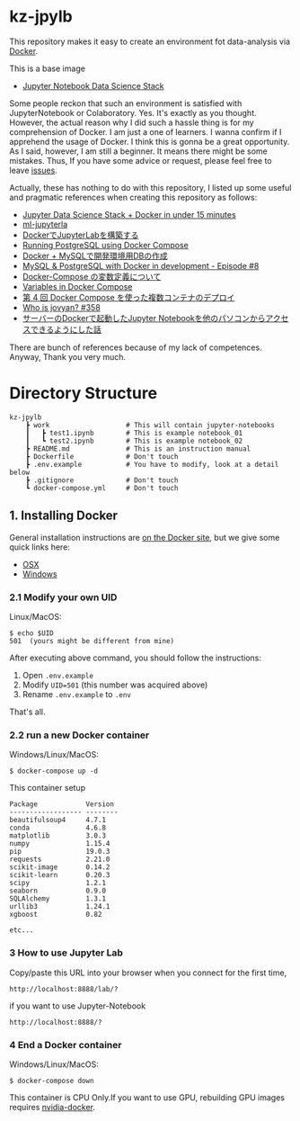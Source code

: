 # kz-jpylb

This repository makes it easy to create an environment fot data-analysis via [Docker](http://www.docker.com/).

This is a base image 
- [Jupyter Notebook Data Science Stack](https://hub.docker.com/r/jupyter/datascience-notebook)

Some people reckon that such an environment is satisfied with JupyterNotebook or Colaboratory.
Yes. It's exactly as you thought. However, the actual reason why I did such a hassle thing is for my comprehension of Docker.
I am just a one of learners. I wanna confirm if I apprehend the usage of Docker. I think this is gonna be a great opportunity.
As I said, however, I am still a beginner. It means there might be some mistakes. 
Thus, If you have some advice or request, please feel free to leave [issues](https://github.com/kiwamizamurai/kz-jpylb/issues).

Actually, these has nothing to do with this repository, I listed up some useful and pragmatic references when creating this repository as follows:
- [Jupyter Data Science Stack + Docker in under 15 minutes](https://towardsdatascience.com/jupyter-data-science-stack-docker-in-under-15-minutes-19d8f822bd45)
- [ml-jupyterla](https://github.com/asashiho/ml-jupyterlab)
- [DockerでJupyterLabを構築する](https://qiita.com/muk-ai/items/a147cfd2cafc57420b15)
- [Running PostgreSQL using Docker Compose](https://linuxhint.com/run_postgresql_docker_compose/)
- [Docker + MySQLで開発環境用DBの作成](https://mmtomitomimm.blogspot.com/2018/04/docker-mysqldb.html)
- [MySQL & PostgreSQL with Docker in development - Episode #8](https://youtu.be/q5J3rtAGGNU)
- [Docker-Compose の変数定義について](https://qiita.com/kimullaa/items/f556431b8103e686f356)
- [Variables in Docker Compose](https://youtu.be/0JXyJOwVFfo)
- [第 4 回 Docker Compose を使った複数コンテナのデプロイ](https://www.ogis-ri.co.jp/otc/hiroba/technical/docker/part4.html)
- [Who is jovyan? #358](https://github.com/jupyter/docker-stacks/issues/358)
- [サーバーのDockerで起動したJupyter Notebookを他のパソコンからアクセスできるようにした話](https://qiita.com/yamasakih/items/d23ac0bf773e9b1b4d9d)

There are bunch of references because of my lack of competences. Anyway, Thank you very much.

# Directory Structure
```
kz-jpylb
    ┣ work                   # This will contain jupyter-notebooks
    ┃   ┣ test1.ipynb        # This is example notebook_01
    ┃   ┗ test2.ipynb        # This is example notebook_02
    ┣ README.md              # This is an instruction manual
    ┣ Dockerfile             # Don't touch
    ┣ .env.example           # You have to modify, look at a detail below
    ┣ .gitignore             # Don't touch
    ┗ docker-compose.yml     # Don't touch
```



## 1. Installing Docker
General installation instructions are
[on the Docker site](https://docs.docker.com/installation/), but we give some
quick links here:

* [OSX](https://www.docker.com/docker-mac)
* [Windows](https://www.docker.com/docker-windows)

### 2.1 Modify your own UID
Linux/MacOS:

    $ echo $UID
    501  (yours might be different from mine)

After executing above command, you should follow the instructions:
1. Open `.env.example`
2. Modify `UID=501`  (this number was acquired above)
3. Rename `.env.example` to `.env`

That's all.


### 2.2 run a new Docker container
Windows/Linux/MacOS:

    $ docker-compose up -d 
 
This container setup   
```    
Package            Version    
------------------ --------
beautifulsoup4     4.7.1   
conda              4.6.8  
matplotlib         3.0.3   
numpy              1.15.4  
pip                19.0.3  
requests           2.21.0 
scikit-image       0.14.2  
scikit-learn       0.20.3  
scipy              1.2.1   
seaborn            0.9.0  
SQLAlchemy         1.3.1 
urllib3            1.24.1  
xgboost            0.82

etc...
```

### 3 How to use Jupyter Lab
Copy/paste this URL into your browser when you connect for the first time,

    http://localhost:8888/lab/?
    
if you want to use Jupyter-Notebook
    
    http://localhost:8888/?
    
    
### 4 End a Docker container
Windows/Linux/MacOS:

    $ docker-compose down

This container is CPU Only.If you want to use GPU, rebuilding GPU images requires [nvidia-docker](https://github.com/NVIDIA/nvidia-docker).
